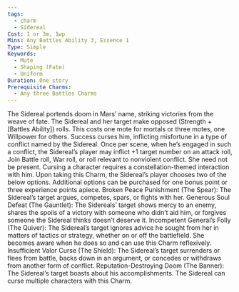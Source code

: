 ```yaml
---
tags:
  - charm
  - Sidereal
Cost: 1 or 3m, 1wp
Mins: Any Battles Ability 3, Essence 1
Type: Simple
Keywords:
  - Mute
  - Shaping (Fate)
  - Uniform
Duration: One story
Prerequisite Charms:
  - Any three Battles Charms
---
```

The Sidereal portends doom in Mars’ name, striking victories from the weave of fate. The Sidereal and her target make opposed (Strength + [Battles Ability]) rolls. This costs one mote for mortals or three motes, one Willpower for others. Success curses him, inflicting misfortune in a type of conflict named by the Sidereal. Once per scene, when he’s engaged in such a conflict, the Sidereal’s player may inflict +1 target number on an attack roll, Join Battle roll, War roll, or roll relevant to nonviolent conflict. She need not be present. Cursing a character requires a constellation-themed interaction with him. Upon taking this Charm, the Sidereal’s player chooses two of the below options. Additional options can be purchased for one bonus point or three experience points apiece. Broken Peace Punishment (The Spear): The Sidereal’s target argues, competes, spars, or fights with her. Generous Soul Defeat (The Gauntlet): The Sidereals’ target shows mercy to an enemy, shares the spoils of a victory with someone who didn’t aid him, or forgives someone the Sidereal thinks doesn’t deserve it. Incompetent General’s Folly (The Quiver): The Sidereal’s target ignores advice he sought from her in matters of tactics or strategy, whether on or off the battlefield. She becomes aware when he does so and can use this Charm reflexively. Insufficient Valor Curse (The Shield): The Sidereal’s target surrenders or flees from battle, backs down in an argument, or concedes or withdraws from another form of conflict. Reputation-Destroying Doom (The Banner): The Sidereal’s target boasts about his accomplishments. The Sidereal can curse multiple characters with this Charm.